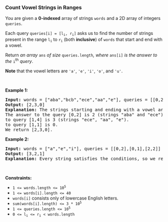 
<h3>Count Vowel Strings in Ranges</h3>
<div><p>You are given a <strong>0-indexed</strong> array of strings <code>words</code> and a 2D array of integers <code>queries</code>.</p>
<p>Each query <code>queries[i] = [l<sub>i</sub>, r<sub>i</sub>]</code> asks us to find the number of strings present in the range <code>l<sub>i</sub></code> to <code>r<sub>i</sub></code> (both <strong>inclusive</strong>) of <code>words</code> that start and end with a vowel.</p>
<p>Return <em>an array </em><code>ans</code><em> of size </em><code>queries.length</code><em>, where </em><code>ans[i]</code><em> is the answer to the </em><code>i</code><sup>th</sup><em> query</em>.</p>
<p><strong>Note</strong> that the vowel letters are <code>'a'</code>, <code>'e'</code>, <code>'i'</code>, <code>'o'</code>, and <code>'u'</code>.</p>
<p> </p>
<p><strong>Example 1:</strong></p>
<pre><strong>Input:</strong> words = ["aba","bcb","ece","aa","e"], queries = [[0,2],[1,4],[1,1]]
<strong>Output:</strong> [2,3,0]
<strong>Explanation:</strong> The strings starting and ending with a vowel are "aba", "ece", "aa" and "e".
The answer to the query [0,2] is 2 (strings "aba" and "ece").
to query [1,4] is 3 (strings "ece", "aa", "e").
to query [1,1] is 0.
We return [2,3,0].
</pre>
<p><strong>Example 2:</strong></p>
<pre><strong>Input:</strong> words = ["a","e","i"], queries = [[0,2],[0,1],[2,2]]
<strong>Output:</strong> [3,2,1]
<strong>Explanation:</strong> Every string satisfies the conditions, so we return [3,2,1].</pre>
<p> </p>
<p><strong>Constraints:</strong></p>
<ul>
<li><code>1 &lt;= words.length &lt;= 10<sup>5</sup></code></li>
<li><code>1 &lt;= words[i].length &lt;= 40</code></li>
<li><code>words[i]</code> consists only of lowercase English letters.</li>
<li><code>sum(words[i].length) &lt;= 3 * 10<sup>5</sup></code></li>
<li><code>1 &lt;= queries.length &lt;= 10<sup>5</sup></code></li>
<li><code>0 &lt;= l<sub>i</sub> &lt;= r<sub>i</sub> &lt; words.length</code></li>
</ul>
</div>
